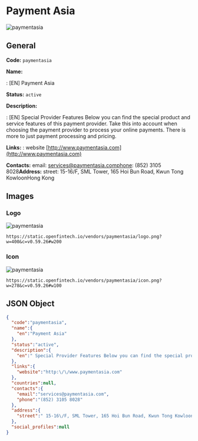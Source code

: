 
# Payment Asia 
![paymentasia](https://static.openfintech.io/vendors/paymentasia/logo.png?w=400&c=v0.59.26#w200)  

## General 
 
**Code:** `paymentasia` 
 
**Name:** 
 
:	[EN] Payment Asia 
 
**Status:** `active` 
 
**Description:** 
 
: [EN]  Special Provider Features Below you can find the special product and service features of this payment provider. Take this into account when choosing the payment provider to process your online payments. There is more to just payment processing and pricing.  
 
**Links:** 
: website [http://www.paymentasia.com](http://www.paymentasia.com) 
 
**Contacts:** 
email: services@paymentasia.comphone: (852) 3105 8028**Address:** 
street:  15-16/F, SML Tower, 165 Hoi Bun Road, Kwun Tong KowloonHong Kong  

## Images 

### Logo 
 
![paymentasia](https://static.openfintech.io/vendors/paymentasia/logo.png?w=400&c=v0.59.26#w200)  

```
https://static.openfintech.io/vendors/paymentasia/logo.png?w=400&c=v0.59.26#w200
```  

### Icon 
 
![paymentasia](https://static.openfintech.io/vendors/paymentasia/icon.png?w=278&c=v0.59.26#w100)  

```
https://static.openfintech.io/vendors/paymentasia/icon.png?w=278&c=v0.59.26#w100
```  

## JSON Object 

```json
{
  "code":"paymentasia",
  "name":{
    "en":"Payment Asia"
  },
  "status":"active",
  "description":{
    "en":" Special Provider Features Below you can find the special product and service\u00a0features of this payment provider. Take this into account when choosing the payment provider to process your online payments. There is more to just payment processing and pricing. "
  },
  "links":{
    "website":"http:\/\/www.paymentasia.com"
  },
  "countries":null,
  "contacts":{
    "email":"services@paymentasia.com",
    "phone":"(852) 3105 8028"
  },
  "address":{
    "street":" 15-16\/F, SML Tower, 165 Hoi Bun Road, Kwun Tong KowloonHong Kong "
  },
  "social_profiles":null
}
```  
